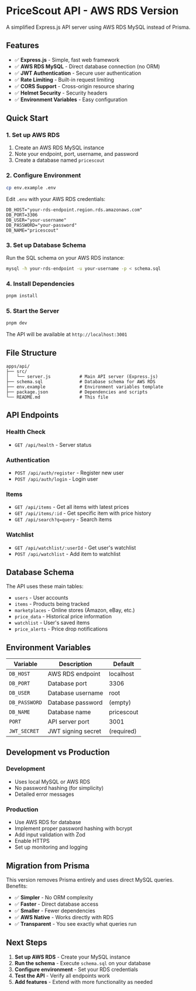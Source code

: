 # PriceScout API - AWS RDS Version

A simplified Express.js API server using AWS RDS MySQL instead of Prisma.

## Features

- ✅ **Express.js** - Simple, fast web framework
- ✅ **AWS RDS MySQL** - Direct database connection (no ORM)
- ✅ **JWT Authentication** - Secure user authentication
- ✅ **Rate Limiting** - Built-in request limiting
- ✅ **CORS Support** - Cross-origin resource sharing
- ✅ **Helmet Security** - Security headers
- ✅ **Environment Variables** - Easy configuration

## Quick Start

### 1. Set up AWS RDS

1. Create an AWS RDS MySQL instance
2. Note your endpoint, port, username, and password
3. Create a database named `pricescout`

### 2. Configure Environment

```bash
cp env.example .env
```

Edit `.env` with your AWS RDS credentials:

```env
DB_HOST="your-rds-endpoint.region.rds.amazonaws.com"
DB_PORT=3306
DB_USER="your-username"
DB_PASSWORD="your-password"
DB_NAME="pricescout"
```

### 3. Set up Database Schema

Run the SQL schema on your AWS RDS instance:

```bash
mysql -h your-rds-endpoint -u your-username -p < schema.sql
```

### 4. Install Dependencies

```bash
pnpm install
```

### 5. Start the Server

```bash
pnpm dev
```

The API will be available at `http://localhost:3001`

## File Structure

```
apps/api/
├── src/
│   └── server.js           # Main API server (Express.js)
├── schema.sql              # Database schema for AWS RDS
├── env.example             # Environment variables template
├── package.json            # Dependencies and scripts
└── README.md               # This file
```

## API Endpoints

### Health Check
- `GET /api/health` - Server status

### Authentication
- `POST /api/auth/register` - Register new user
- `POST /api/auth/login` - Login user

### Items
- `GET /api/items` - Get all items with latest prices
- `GET /api/items/:id` - Get specific item with price history
- `GET /api/search?q=query` - Search items

### Watchlist
- `GET /api/watchlist/:userId` - Get user's watchlist
- `POST /api/watchlist` - Add item to watchlist

## Database Schema

The API uses these main tables:
- `users` - User accounts
- `items` - Products being tracked
- `marketplaces` - Online stores (Amazon, eBay, etc.)
- `price_data` - Historical price information
- `watchlist` - User's saved items
- `price_alerts` - Price drop notifications

## Environment Variables

| Variable | Description | Default |
|----------|-------------|---------|
| `DB_HOST` | AWS RDS endpoint | localhost |
| `DB_PORT` | Database port | 3306 |
| `DB_USER` | Database username | root |
| `DB_PASSWORD` | Database password | (empty) |
| `DB_NAME` | Database name | pricescout |
| `PORT` | API server port | 3001 |
| `JWT_SECRET` | JWT signing secret | (required) |

## Development vs Production

### Development
- Uses local MySQL or AWS RDS
- No password hashing (for simplicity)
- Detailed error messages

### Production
- Use AWS RDS for database
- Implement proper password hashing with bcrypt
- Add input validation with Zod
- Enable HTTPS
- Set up monitoring and logging

## Migration from Prisma

This version removes Prisma entirely and uses direct MySQL queries. Benefits:

- ✅ **Simpler** - No ORM complexity
- ✅ **Faster** - Direct database access
- ✅ **Smaller** - Fewer dependencies
- ✅ **AWS Native** - Works directly with RDS
- ✅ **Transparent** - You see exactly what queries run

## Next Steps

1. **Set up AWS RDS** - Create your MySQL instance
2. **Run the schema** - Execute `schema.sql` on your database
3. **Configure environment** - Set your RDS credentials
4. **Test the API** - Verify all endpoints work
5. **Add features** - Extend with more functionality as needed
